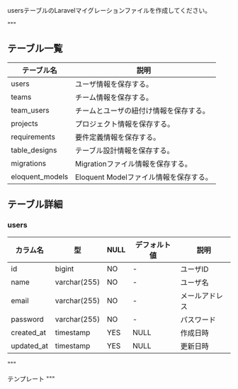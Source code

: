 usersテーブルのLaravelマイグレーションファイルを作成してください。

"""

## テーブル一覧

| テーブル名 | 説明 |
|-|-|
| users | ユーザ情報を保存する。 |
| teams | チーム情報を保存する。 |
| team\_users | チームとユーザの紐付け情報を保存する。 |
| projects | プロジェクト情報を保存する。 |
| requirements | 要件定義情報を保存する。 |
| table\_designs | テーブル設計情報を保存する。 |
| migrations | Migrationファイル情報を保存する。 |
| eloquent\_models | Eloquent Modelファイル情報を保存する。 |

## テーブル詳細

### users

| カラム名 | 型 | NULL | デフォルト値 | 説明 |
|-|-|-|-|-|
| id | bigint | NO | - | ユーザID |
| name | varchar(255) | NO | - | ユーザ名 |
| email | varchar(255) | NO | - | メールアドレス |
| password | varchar(255) | NO | - | パスワード |
| created\_at | timestamp | YES | NULL | 作成日時 |
| updated\_at | timestamp | YES | NULL | 更新日時 |
"""

テンプレート
"""

<?php

use Illuminate\Database\Migrations\Migration;
use Illuminate\Database\Schema\Blueprint;
use Illuminate\Support\Facades\Schema;

return new class extends Migration
{
    public function up(): void
    {

    }

    public function down(): void
    {
    }
};

"""
